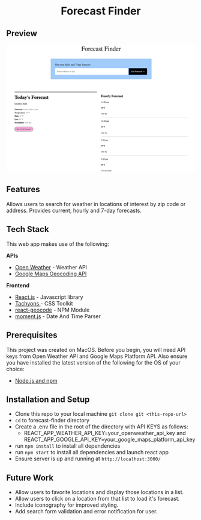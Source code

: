 <h1 align='center'><b>
Forecast Finder</b>
</h1>

## **Preview**

![screenshot](public/FFScreenshot.png)

## **Features**

Allows users to search for weather in locations of interest by zip code or address.  Provides current, hourly and 7-day forecasts.

## **Tech Stack**

This web app makes use of the following:

**APIs**

- [Open Weather](https://openweathermap.org/api) - Weather API
- [Google Maps Geocoding API](https://developers.google.com/maps/documentation/geocoding/overview) 

**Frontend**

- [React.js](https://reactjs.org/) - Javascript library
- [Tachyons ](https://tachyons.io/) - CSS Toolkit
- [react-geocode](https://www.npmjs.com/package/react-geocode) - NPM Module
- [moment.js](https://momentjs.com/) - Date And Time Parser


## **Prerequisites**

This project was created on MacOS. Before you begin, you will need API keys from Open Weather API and Google Maps Platform API. Also ensure you have installed the latest version of the following for the OS of your choice:

- [Node.js and npm](https://nodejs.org/en/)

## **Installation and Setup**

- Clone this repo to your local machine `git clone git <this-repo-url>`
- `cd` to forecast-finder directory
- Create a .env file in the root of the directory with API KEYS as follows:
  - REACT_APP_WEATHER_API_KEY=your_openweather_api_key and REACT_APP_GOOGLE_API_KEY=your_google_maps_platform_api_key
- run `npm install` to install all dependencies
- run `npm start` to install all dependencies and launch react app
- Ensure server is up and running at `http://localhost:3000/`


## **Future Work**
- Allow users to favorite locations and display those locations in a list.
- Allow users to click on a location from that list to load it's forecast.
- Include iconography for improved styling.
- Add search form validation and error notification for user.



